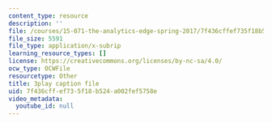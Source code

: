 ```yaml
---
content_type: resource
description: ''
file: /courses/15-071-the-analytics-edge-spring-2017/7f436cffef735f18b524a002fef5758e_HIIclMih_zQ.vtt
file_size: 5591
file_type: application/x-subrip
learning_resource_types: []
license: https://creativecommons.org/licenses/by-nc-sa/4.0/
ocw_type: OCWFile
resourcetype: Other
title: 3play caption file
uid: 7f436cff-ef73-5f18-b524-a002fef5758e
video_metadata:
  youtube_id: null
---
```


